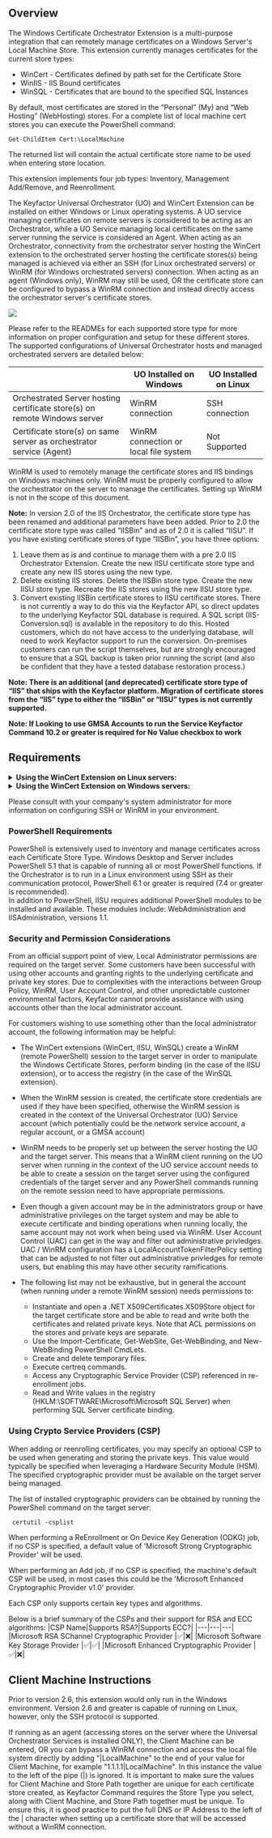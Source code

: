 ## Overview
The Windows Certificate Orchestrator Extension is a multi-purpose integration that can remotely manage certificates on a Windows Server's Local Machine Store.  This extension currently manages certificates for the current store types:
* WinCert - Certificates defined by path set for the Certificate Store
* WinIIS - IIS Bound certificates 
* WinSQL - Certificates that are bound to the specified SQL Instances

By default, most certificates are stored in the “Personal” (My) and “Web Hosting” (WebHosting) stores.
For a complete list of local machine cert stores you can execute the PowerShell command:

	Get-ChildItem Cert:\LocalMachine

The returned list will contain the actual certificate store name to be used when entering store location.

This extension implements four job types:  Inventory, Management Add/Remove, and Reenrollment.

The Keyfactor Universal Orchestrator (UO) and WinCert Extension can be installed on either Windows or Linux operating systems.  A UO service managing certificates on remote servers is considered to be acting as an Orchestrator, while a UO Service managing local certificates on the same server running the service is considered an Agent.  When acting as an Orchestrator, connectivity from the orchestrator server hosting the WinCert extension to the orchestrated server hosting the certificate stores(s) being managed is achieved via either an SSH (for Linux orchestrated servers) or WinRM (for Windows orchestrated servers) connection.  When acting as an agent (Windows only), WinRM may still be used, OR the certificate store can be configured to bypass a WinRM connection and instead directly access the orchestrator server's certificate stores.

![](images/orchestrator-agent.png)

Please refer to the READMEs for each supported store type for more information on proper configuration and setup for these different stores.  The supported configurations of Universal Orchestrator hosts and managed orchestrated servers are detailed below:

| | UO Installed on Windows | UO Installed on Linux |
|-----|-----|------|
|Orchestrated Server hosting certificate store(s) on remote Windows server|WinRM connection | SSH connection |
|Certificate store(s) on same server as orchestrator service (Agent)| WinRM connection or local file system | Not Supported |  

WinRM is used to remotely manage the certificate stores and IIS bindings on Windows machines only.  WinRM must be properly configured to allow the orchestrator on the server to manage the certificates.  Setting up WinRM is not in the scope of this document.

**Note:**
In version 2.0 of the IIS Orchestrator, the certificate store type has been renamed and additional parameters have been added. Prior to 2.0 the certificate store type was called “IISBin” and as of 2.0 it is called “IISU”. If you have existing certificate stores of type “IISBin”, you have three options:
1. Leave them as is and continue to manage them with a pre 2.0 IIS Orchestrator Extension. Create the new IISU certificate store type and create any new IIS stores using the new type.
1. Delete existing IIS stores. Delete the IISBin store type. Create the new IISU store type. Recreate the IIS stores using the new IISU store type.
1. Convert existing IISBin certificate stores to IISU certificate stores. There is not currently a way to do this via the Keyfactor API, so direct updates to the underlying Keyfactor SQL database is required. A SQL script (IIS-Conversion.sql) is available in the repository to do this. Hosted customers, which do not have access to the underlying database, will need to work Keyfactor support to run the conversion. On-premises customers can run the script themselves, but are strongly encouraged to ensure that a SQL backup is taken prior running the script (and also be confident that they have a tested database restoration process.)

**Note: There is an additional (and deprecated) certificate store type of “IIS” that ships with the Keyfactor platform. Migration of certificate stores from the “IIS” type to either the “IISBin” or “IISU” types is not currently supported.**

**Note: If Looking to use GMSA Accounts to run the Service Keyfactor Command 10.2 or greater is required for No Value checkbox to work**

## Requirements

<details>
<summary><b>Using the WinCert Extension on Linux servers:</b></summary>

1. General SSH Setup Information: PowerShell 6 or higher and SSH must be installed on all computers.  Install SSH, including ssh server, that's appropriate for your platform.  You also need to install PowerShell from GitHub to get the SSH remoting feature.  The SSH server must be configured to create a SSH subsysten to host a PowerShell process on the remote computer.  It is suggested to turn off password authentication as this extension uses key-based authentication.  

2. SSH Authentication: When creating a Keyfactor certificate store for the WinCert orchestrator extension, the only protocol supported to communicate with Windows servers is ssh.  When providing the user id and password, the connection is attempted by creating a temporary private key file using the contents in the Password textbox. Therefore, the password field must contain the full SSH Private key.  

</details>

<details>
<summary><b>Using the WinCert Extension on Windows servers:</b></summary>

1. When orchestrating management of external (and potentially local) certificate stores, the WinCert Orchestrator Extension makes use of WinRM to connect to external certificate store servers.  The security context used is the user id entered in the Keyfactor Command certificate store.  Make sure that WinRM is set up on the orchestrated server and that the WinRM port (by convention, 5585 for HTTP and 5586 for HTTPS) is part of the certificate store path when setting up your certificate stores jobs.  If running as an agent, managing local certificate stores, local commands are run under the security context of the user account running the Keyfactor Universal Orchestrator Service.

</details>

Please consult with your company's system administrator for more information on configuring SSH or WinRM in your environment.

### PowerShell Requirements
PowerShell is extensively used to inventory and manage certificates across each Certificate Store Type.  Windows Desktop and Server includes PowerShell 5.1 that is capable of running all or most PowerShell functions.  If the Orchestrator is to run in a Linux environment using SSH as their communication protocol, PowerShell 6.1 or greater is required (7.4 or greater is recommended).  
In addition to PowerShell, IISU requires additional PowerShell modules to be installed and available.  These modules include:  WebAdministration and IISAdministration, versions 1.1.

### Security and Permission Considerations

From an official support point of view, Local Administrator permissions are required on the target server. Some customers have been successful with using other accounts and granting rights to the underlying certificate and private key stores. Due to complexities with the interactions between Group Policy, WinRM, User Account Control, and other unpredictable customer environmental factors, Keyfactor cannot provide assistance with using accounts other than the local administrator account.
 
For customers wishing to use something other than the local administrator account, the following information may be helpful:
 
*	The WinCert extensions (WinCert, IISU, WinSQL) create a WinRM (remote PowerShell) session to the target server in order to manipulate the Windows Certificate Stores, perform binding (in the case of the IISU extension), or to access the registry (in the case of the WinSQL extension). 
 
*	When the WinRM session is created, the certificate store credentials are used if they have been specified, otherwise the WinRM session is created in the context of the Universal Orchestrator (UO) Service account (which potentially could be the network service account, a regular account, or a GMSA account)
 
*	WinRM needs to be properly set up between the server hosting the UO and the target server. This means that a WinRM client running on the UO server when running in the context of the UO service account needs to be able to create a session on the target server using the configured credentials of the target server and any PowerShell commands running on the remote session need to have appropriate permissions. 
 
*	Even though a given account may be in the administrators group or have administrative privileges on the target system and may be able to execute certificate and binding operations when running locally, the same account may not work when being used via WinRM. User Account Control (UAC) can get in the way and filter out administrative privledges. UAC / WinRM configuration has a LocalAccountTokenFilterPolicy setting that can be adjusted to not filter out administrative privledges for remote users, but enabling this may have other security ramifications. 
 
*	The following list may not be exhaustive, but in general the account (when running under a remote WinRM session) needs permissions to:
    -	Instantiate and open a .NET X509Certificates.X509Store object for the target certificate store and be able to read and write both the certificates and related private keys. Note that ACL permissions on the stores and private keys are separate.
    -	Use the Import-Certificate, Get-WebSite, Get-WebBinding, and New-WebBinding PowerShell CmdLets.
    -	Create and delete temporary files.
    -	Execute certreq commands.
    -	Access any Cryptographic Service Provider (CSP) referenced in re-enrollment jobs.
    -	Read and Write values in the registry (HKLM:\SOFTWARE\Microsoft\Microsoft SQL Server) when performing SQL Server certificate binding.

### Using Crypto Service Providers (CSP)
When adding or reenrolling certificates, you may specify an optional CSP to be used when generating and storing the private keys.  This value would typically be specified when leveraging a Hardware Security Module (HSM). The specified cryptographic provider must be available on the target server being managed. 

The list of installed cryptographic providers can be obtained by running the PowerShell command on the target server:

     certutil -csplist

When performing a ReEnrollment or On Device Key Generation (ODKG) job, if no CSP is specified, a default value of 'Microsoft Strong Cryptographic Provider' will be used.  

When performing an Add job, if no CSP is specified, the machine's default CSP will be used, in most cases this could be the 'Microsoft Enhanced Cryptographic Provider v1.0' provider.

Each CSP only supports certain key types and algorithms.

Below is a brief summary of the CSPs and their support for RSA and ECC algorithms:
|CSP Name|Supports RSA?|Supports ECC?|
|---|---|---|
|Microsoft RSA SChannel Cryptographic Provider	|✅|❌|
|Microsoft Software Key Storage Provider	    |✅|✅|
|Microsoft Enhanced Cryptographic Provider	    |✅|❌|

## Client Machine Instructions
Prior to version 2.6, this extension would only run in the Windows environment.  Version 2.6 and greater is capable of running on Linux, however, only the SSH protocol is supported.

If running as an agent (accessing stores on the server where the Universal Orchestrator Services is installed ONLY), the Client Machine can be entered, OR you can bypass a WinRM connection and access the local file system directly by adding "|LocalMachine" to the end of your value for Client Machine, for example "1.1.1.1|LocalMachine".  In this instance the value to the left of the pipe (|) is ignored.  It is important to make sure the values for Client Machine and Store Path together are unique for each certificate store created, as Keyfactor Command requires the Store Type you select, along with Client Machine, and Store Path together must be unique.  To ensure this, it is good practice to put the full DNS or IP Address to the left of the | character when setting up a certificate store that will be accessed without a WinRM connection.  

